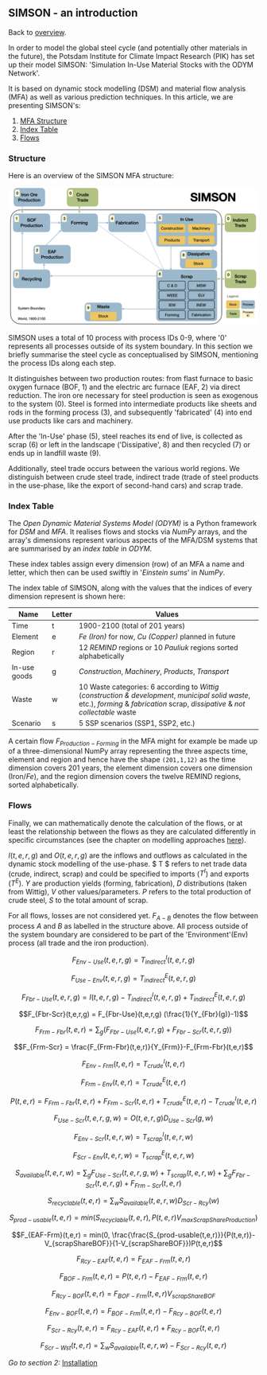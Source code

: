 ## SIMSON - an introduction

Back to [overview](../README.md).

In order to model the global steel cycle (and potentially other materials in the future),
the Potsdam Institute for Climate Impact Research (PIK) has set up their model SIMSON: 'Simulation 
In-Use Material Stocks with the ODYM Network'. 

It is based on dynamic stock modelling (DSM) and material flow analysis (MFA) as well as various prediction techniques.
In this article, we are presenting SIMSON's:

1. [MFA Structure](#structure)
2. [Index Table](#index-table)
3. [Flows](#flows)

### Structure

Here is an overview of the SIMSON MFA structure:

![Structure of SIMSON](simson_fin_structure.png)

SIMSON uses a total of 10 process with process IDs 0-9, 
where '0' represents all processes outside of its system boundary. 
In this section we briefly summarise the steel cycle as conceptualised by SIMSON, 
mentioning the process IDs along each step.

It distinguishes between two production routes: from flast furnace to basic
oxygen furnace (BOF, 1) and the electric arc furnace (EAF, 2) via direct reduction. The iron ore necessary 
for steel production is seen as exogenous to the system (0). Steel is formed into intermediate products
like sheets and rods in the forming process (3), and subsequently 'fabricated' (4) into end use products
like cars and machinery. 

After the 'In-Use' phase (5), steel reaches its end of live, 
is collected as scrap (6) or left in the landscape ('Dissipative', 8) and then recycled (7)
or ends up in landfill waste (9).

Additionally, steel trade occurs between the various world regions. We distinguish between crude steel trade,
indirect trade (trade of steel products in the use-phase, like the export of second-hand cars) and scrap trade.

### Index Table

The *Open Dynamic Material Systems Model (ODYM)* is a Python framework for
*DSM* and *MFA*. It realises flows and stocks via *NumPy* arrays, and the array's dimensions represent
various aspects of the MFA/DSM systems that are summarised by an *index table* in *ODYM*. 

These index tables assign every dimension (row) of an MFA a name and letter, which then can be used swiftly in 
'*Einstein sums*' in *NumPy*. 

The index table of SIMSON, along with the values that the indices of every dimension 
represent is shown here:

| Name   | Letter | Values                                                                                                                                                                               |
|--------| --- |--------------------------------------------------------------------------------------------------------------------------------------------------------------------------------------|
| Time | t | 1900-2100 (total of 201 years)                                                                                                                                                       |
| Element | e | *Fe (Iron)* for now, *Cu (Copper)* planned in future                                                                                                                                 |
| Region | r | 12 *REMIND* regions or 10 *Pauliuk* regions sorted alphabetically                                                                                                                    |
| In-use goods | g | *Construction*, *Machinery*, *Products*, *Transport*                                                                                                                                 |
| Waste | w | 10 Waste categories: 6 according to *Wittig* (*construction & development*, *municipal solid waste*, etc.), *forming* & *fabrication* scrap, *dissipative* & *not collectable* waste |
| Scenario | s | 5 SSP scenarios (SSP1, SSP2, etc.)                                                                                                                                                   |

A certain flow $F_{Production-Forming}$ in the MFA might for example be made
up of a three-dimensional NumPy array representing the three aspects time, element and region
and hence have the shape `(201,1,12)` as the time dimension covers 201 years, the element dimension
covers one dimension (Iron/*Fe*), and the region dimension covers the twelve REMIND regions, sorted alphabetically.

### Flows

Finally, we can mathematically denote the calculation of the flows, or at least the relationship between the 
flows as they are calculated differently in specific circumstances (see the chapter on modelling approaches [here](bachelor.hosak.pdf)).

$I(t,e,r,g)$ and $O(t,e,r,g)$ are the inflows and outflows as calculated in the dynamic stock modelling of the use-phase. $ T $ refers to net trade 
data (crude, indirect, scrap) and could be specified to imports ($T^{I}$) and exports ($T^{E}$). $Y$ are production 
yields (forming, fabrication), $D$ distributions (taken from Wittig), $V$ other values/parameters. 
$P$ refers to the total production of crude steel, $S$ to the total amount of scrap.

For all flows, losses are not considered yet. $F_{A-B}$ denotes the flow between process $A$ and $B$ as labelled in the structure above. 
All process outside of the system boundary are considered to be part of the 'Environment'(Env) process (all trade and the iron production).

$$F_{Env-Use}(t,e,r,g) = T_{indirect}^{I}(t,e,r,g)$$

$$F_{Use-Env}(t,e,r,g) = T_{indirect}^{E}(t,e,r,g)$$

$$F_{Fbr-Use}(t,e,r,g)=I(t,e,r,g)-T_{indirect}^{I}(t,e,r,g)+T_{indirect}^{E}(t,e,r,g)$$

$$F_{Fbr-Scr}(t,e,r,g) = F_{Fbr-Use}(t,e,r,g) (\frac{1}{Y_{Fbr}(g)}-1)$$

$$F_{Frm-Fbr}(t,e,r) = \sum_g(F_{Fbr-Use}(t,e,r,g) + F_{Fbr-Scr}(t,e,r,g))$$

$$F_{Frm-Scr} = \frac{F_{Frm-Fbr}(t,e,r)}{Y_{Frm}}-F_{Frm-Fbr}(t,e,r)$$

$$F_{Env-Frm}(t,e,r) = T_{crude}^{I}(t,e,r)$$

$$F_{Frm-Env}(t,e,r) = T_{crude}^{E}(t,e,r)$$

$$P(t,e,r) = F_{Frm-Fbr}(t,e,r) + F_{Frm-Scr}(t,e,r) + T_{crude}^{E}(t,e,r) - T_{crude}^{I}(t,e,r)$$

$$F_{Use-Scr}(t,e,r,g,w) = O(t,e,r,g)D_{Use-Scr}(g,w)$$

$$F_{Env-Scr}(t,e,r,w)=T_{scrap}^{I}(t,e,r,w)$$

$$F_{Scr-Env}(t,e,r,w)=T_{scrap}^{E}(t,e,r,w)$$

$$S_{available}(t,e,r,w) = \sum_gF_{Use-Scr}(t,e,r,g,w) + T_{scrap}(t,e,r,w)+ \sum_gF_{Fbr-Scr}(t,e,r,g) + F_{Frm-Scr}(t,e,r)$$

$$S_{recyclable}(t,e,r) = \sum_wS_{available}(t,e,r,w)D_{Scr-Rcy}(w)$$

$$S_{prod-usable}(t,e,r) = min(S_{recyclable}(t,e,r),P(t,e,r)V_{maxScrapShareProduction})$$

$$F_{EAF-Frm}(t,e,r) = min(0, \frac{\frac{S_{prod-usable(t,e,r)}}{P(t,e,r)}-V_{scrapShareBOF}}{1-V_{scrapShareBOF}})P(t,e,r)$$

$$F_{Rcy-EAF}(t,e,r) = F_{EAF-Frm}(t,e,r)$$

$$F_{BOF-Frm}(t,e,r) = P(t,e,r) - F_{EAF-Frm}(t,e,r)$$

$$F_{Rcy-BOF}(t,e,r) = F_{BOF-Frm}(t,e,r)V_{scrapShareBOF}$$

$$F_{Env-BOF}(t,e,r) = F_{BOF-Frm}(t,e,r) - F_{Rcy-BOF}(t,e,r)$$

$$F_{Scr-Rcy}(t,e,r) = F_{Rcy-EAF}(t,e,r) + F_{Rcy-BOF}(t,e,r)$$

$$F_{Scr-Wst}(t,e,r) = \sum_wS_{available}(t,e,r,w) - F_{Scr-Rcy}(t,e,r)$$

*Go to section 2:* [Installation](Installation.md)